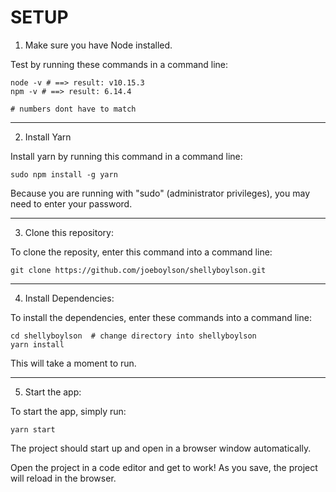 # SETUP

1. Make sure you have Node installed.

Test by running these commands in a command line:

```
node -v # ==> result: v10.15.3
npm -v # ==> result: 6.14.4

# numbers dont have to match
```

---

2. Install Yarn

Install yarn by running this command in a command line:

```
sudo npm install -g yarn
```

Because you are running with "sudo" (administrator privileges), you may need to enter your password.


---

3. Clone this repository:

To clone the reposity, enter this command into a command line:

```
git clone https://github.com/joeboylson/shellyboylson.git
```

---

4. Install Dependencies:

To install the dependencies, enter these commands into a command line:

```
cd shellyboylson  # change directory into shellyboylson
yarn install
```

This will take a moment to run.

---

5. Start the app:

To start the app, simply run:

```
yarn start
```

The project should start up and open in a browser window automatically.

Open the project in a code editor and get to work! As you save, the project will reload in the browser.